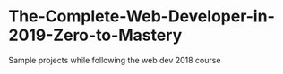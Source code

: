 # The-Complete-Web-Developer-in-2019-Zero-to-Mastery
Sample projects while following the web dev 2018 course 
